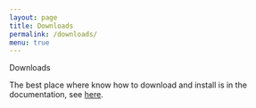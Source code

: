 ```yaml
---
layout: page
title: Downloads
permalink: /downloads/
menu: true
---
```


Downloads

The best place where know how to download and install is in the documentation, 
see [here](http://alignak-doc.readthedocs.org/en/master-rewrite/02_installation/index.html).

